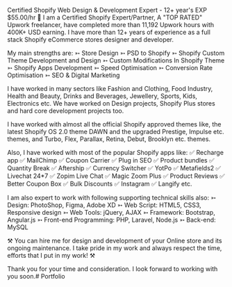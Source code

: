Certified Shopify Web Design & Development Expert - 12+ year's EXP
$55.00/hr
🙋 I am a Certified Shopify Expert/Partner, A "TOP RATED" Upwork freelancer, have completed more than 11,192 Upwork hours with 400K+ USD earning. I have more than 12+ years of experience as a full stack Shopify eCommerce stores designer and developer.

My main strengths are:
➳ Store Design
➳ PSD to Shopify
➳ Shopify Custom Theme Development and Design
➳ Custom Modifications In Shopify Theme
➳ Shopify Apps Development
➳ Speed Optimisation
➳ Conversion Rate Optimisation
➳ SEO & Digital Marketing

I have worked in many sectors like Fashion and Clothing, Food Industry, Health and Beauty, Drinks and Beverages, Jewellery, Sports, Kids, Electronics etc. We have worked on Design projects, Shopify Plus stores and hard core development projects too.

I have worked with almost all the official Shopify approved themes like, the latest Shopify OS 2.0 theme DAWN and the upgraded Prestige, Impulse etc. themes, and Turbo, Flex, Parallax, Retina, Debut, Brooklyn etc. themes.

Also, I have worked with most of the popular Shopify apps like:
✅ Recharge app
✅ MailChimp
✅ Coupon Carrier
✅ Plug in SEO
✅ Product bundles
✅ Quantity Break
✅ Aftership
✅ Currency Switcher
✅ YotPo
✅ Metafields2
✅ Livechat 24*7
✅ Zopim Live Chat
✅ Magic Zoom Plus
✅ Product Reviews
✅ Better Coupon Box
✅ Bulk Discounts
✅ Instagram
✅ Langify etc.

I am also expert to work with following supporting technical skills also:
➳ Design: PhotoShop, Figma, Adobe XD
➳ Web Script: HTML5, CSS3, Responsive design
➳ Web Tools: jQuery, AJAX
➳ Framework: Bootstrap, Angular.js
➳ Front-end Programming: PHP, Laravel, Node.js
➳ Back-end: MySQL

⚒ You can hire me for design and development of your Online store and its ongoing maintenance. I take pride in my work and always respect the time, efforts that I put in my work! ⚒

Thank you for your time and consideration. I look forward to working with you soon.# Portfolio
